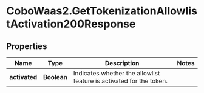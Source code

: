 # CoboWaas2.GetTokenizationAllowlistActivation200Response

## Properties

Name | Type | Description | Notes
------------ | ------------- | ------------- | -------------
**activated** | **Boolean** | Indicates whether the allowlist feature is activated for the token. | 


